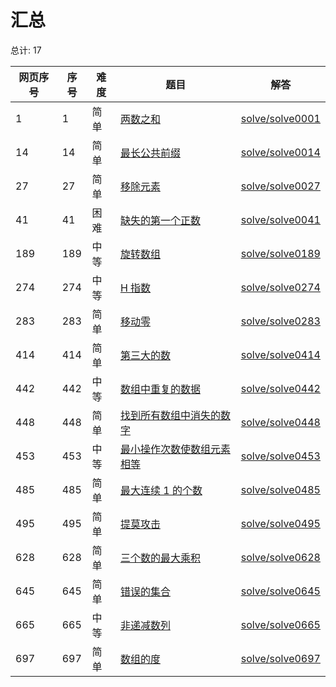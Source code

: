 # 汇总

<!--- table -->


总计: 17

| 网页序号 | 序号 | 难度 | 题目                    | 解答                      |
| ---- | ---- | ---- | ------------------ | ---------------- |
| 1 | 1 | 简单 | [两数之和](https://leetcode.cn/problems/two-sum/) | [solve/solve0001](../solve/solve0001)|
| 14 | 14 | 简单 | [最长公共前缀](https://leetcode.cn/problems/longest-common-prefix/) | [solve/solve0014](../solve/solve0014)|
| 27 | 27 | 简单 | [移除元素](https://leetcode.cn/problems/remove-element/) | [solve/solve0027](../solve/solve0027)|
| 41 | 41 | 困难 | [缺失的第一个正数](https://leetcode.cn/problems/first-missing-positive/) | [solve/solve0041](../solve/solve0041)|
| 189 | 189 | 中等 | [旋转数组](https://leetcode.cn/problems/rotate-array/) | [solve/solve0189](../solve/solve0189)|
| 274 | 274 | 中等 | [H 指数](https://leetcode.cn/problems/h-index/) | [solve/solve0274](../solve/solve0274)|
| 283 | 283 | 简单 | [移动零](https://leetcode.cn/problems/move-zeroes/) | [solve/solve0283](../solve/solve0283)|
| 414 | 414 | 简单 | [第三大的数](https://leetcode.cn/problems/third-maximum-number/) | [solve/solve0414](../solve/solve0414)|
| 442 | 442 | 中等 | [数组中重复的数据](https://leetcode.cn/problems/find-all-duplicates-in-an-array/) | [solve/solve0442](../solve/solve0442)|
| 448 | 448 | 简单 | [找到所有数组中消失的数字](https://leetcode.cn/problems/find-all-numbers-disappeared-in-an-array/) | [solve/solve0448](../solve/solve0448)|
| 453 | 453 | 中等 | [最小操作次数使数组元素相等](https://leetcode.cn/problems/minimum-moves-to-equal-array-elements/) | [solve/solve0453](../solve/solve0453)|
| 485 | 485 | 简单 | [最大连续 1 的个数](https://leetcode.cn/problems/max-consecutive-ones/) | [solve/solve0485](../solve/solve0485)|
| 495 | 495 | 简单 | [提莫攻击](https://leetcode.cn/problems/teemo-attacking/) | [solve/solve0495](../solve/solve0495)|
| 628 | 628 | 简单 | [三个数的最大乘积](https://leetcode.cn/problems/maximum-product-of-three-numbers/) | [solve/solve0628](../solve/solve0628)|
| 645 | 645 | 简单 | [错误的集合](https://leetcode.cn/problems/set-mismatch/) | [solve/solve0645](../solve/solve0645)|
| 665 | 665 | 中等 | [非递减数列](https://leetcode.cn/problems/non-decreasing-array/) | [solve/solve0665](../solve/solve0665)|
| 697 | 697 | 简单 | [数组的度](https://leetcode.cn/problems/degree-of-an-array/) | [solve/solve0697](../solve/solve0697)|
